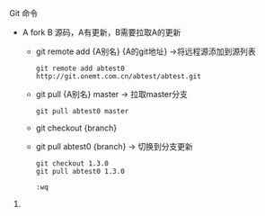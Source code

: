 Git 命令

- A fork B 源码，A有更新，B需要拉取A的更新

  - git remote add {A别名}  {A的git地址}     ->将远程源添加到源列表

    ```
    git remote add abtest0 http://git.onemt.com.cn/abtest/abtest.git
    ```

  - git pull {A别名} master          -> 拉取master分支

    ```
    git pull abtest0 master
    ```

  - git checkout  {branch}

  - git pull abtest0   {branch}     -> 切换到分支更新

    ```
    git checkout 1.3.0
    git pull abtest0 1.3.0
    
    :wq
    ```

    

1. 